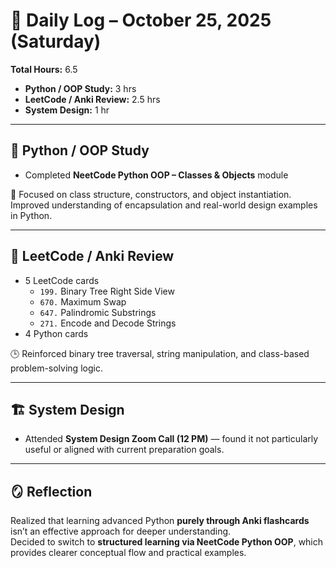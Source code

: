 # 📅 Daily Log – October 25, 2025 (Saturday)

**Total Hours:** 6.5  
- **Python / OOP Study:** 3 hrs  
- **LeetCode / Anki Review:** 2.5 hrs  
- **System Design:** 1 hr  

---

## 🐍 Python / OOP Study
- Completed **NeetCode Python OOP – Classes & Objects** module  

🎯 Focused on class structure, constructors, and object instantiation. Improved understanding of encapsulation and real-world design examples in Python.

---

## 🧠 LeetCode / Anki Review
- 5 LeetCode cards  
  - `199.` Binary Tree Right Side View  
  - `670.` Maximum Swap  
  - `647.` Palindromic Substrings  
  - `271.` Encode and Decode Strings  
- 4 Python cards  

🕒 Reinforced binary tree traversal, string manipulation, and class-based problem-solving logic.

---

## 🏗️ System Design
- Attended **System Design Zoom Call (12 PM)** — found it not particularly useful or aligned with current preparation goals.

---

## 🪞 Reflection
Realized that learning advanced Python **purely through Anki flashcards** isn’t an effective approach for deeper understanding.  
Decided to switch to **structured learning via NeetCode Python OOP**, which provides clearer conceptual flow and practical examples.
